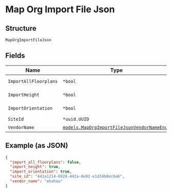 
# Map Org Import File Json

## Structure

`MapOrgImportFileJson`

## Fields

| Name | Type | Tags | Description |
|  --- | --- | --- | --- |
| `ImportAllFloorplans` | `*bool` | Optional | **Default**: `false` |
| `ImportHeight` | `*bool` | Optional | **Default**: `true` |
| `ImportOrientation` | `*bool` | Optional | **Default**: `true` |
| `SiteId` | `*uuid.UUID` | Optional | - |
| `VendorName` | [`models.MapOrgImportFileJsonVendorNameEnum`](../../doc/models/map-org-import-file-json-vendor-name-enum.md) | Required | - |

## Example (as JSON)

```json
{
  "import_all_floorplans": false,
  "import_height": true,
  "import_orientation": true,
  "site_id": "441a1214-6928-442a-8e92-e1d34b8ec6a6",
  "vendor_name": "ekahau"
}
```

